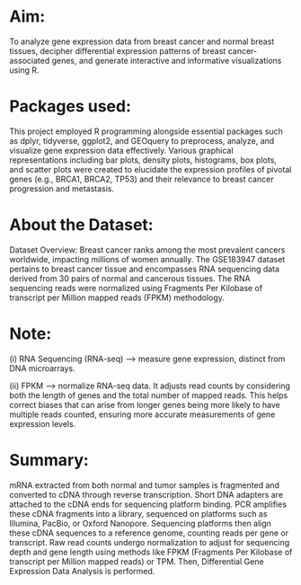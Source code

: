 
# Aim:
   To analyze gene expression data from breast cancer and normal breast tissues, decipher differential expression patterns of breast cancer-associated genes, and generate interactive and informative visualizations using R.

# Packages used:
   This project employed R programming alongside essential packages such as dplyr, tidyverse, ggplot2, and GEOquery to preprocess, analyze, and visualize gene expression data effectively. Various graphical representations including bar plots, density plots, histograms, box plots, and scatter plots were created to elucidate the expression profiles of pivotal genes (e.g., BRCA1, BRCA2, TP53) and their relevance to breast cancer progression and metastasis.

# About the Dataset:
Dataset Overview: Breast cancer ranks among the most prevalent cancers worldwide, impacting millions of women annually. The GSE183947 dataset pertains to breast cancer tissue and encompasses RNA sequencing data derived from 30 pairs of normal and cancerous tissues. The RNA sequencing reads were normalized using Fragments Per Kilobase of transcript per Million mapped reads (FPKM) methodology.

# Note:
(i) RNA Sequencing (RNA-seq) --> measure gene expression, distinct from DNA microarrays.


(ii) FPKM  -->  normalize RNA-seq data. It adjusts read counts by considering both the length of genes and the total number of mapped reads. This helps correct biases that can arise from longer genes being more likely to have multiple reads counted, ensuring more accurate measurements of gene expression levels.



# Summary:
mRNA extracted from both normal and tumor samples is fragmented and converted to cDNA through reverse transcription. Short DNA adapters are attached to the cDNA ends for sequencing platform binding. PCR amplifies these cDNA fragments into a library, sequenced on platforms such as Illumina, PacBio, or Oxford Nanopore. Sequencing platforms then align these cDNA sequences to a reference genome, counting reads per gene or transcript. Raw read counts undergo normalization to adjust for sequencing depth and gene length using methods like FPKM (Fragments Per Kilobase of transcript per Million mapped reads) or TPM. Then, Differential Gene Expression Data Analysis is performed.
